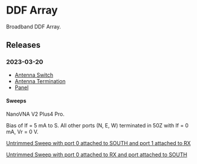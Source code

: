 # DDF Array

Broadband DDF Array.

## Releases

### 2023-03-20

- [Antenna Switch](https://charlieh0tel.github.io/ee_stuff/projects/ddf_big_array/ddf_big_array_antsw/releases/production-20230320/)
- [Antenna Termination](https://charlieh0tel.github.io/ee_stuff/projects/ddf_big_array/ddf_big_array_antterm/releases/production-20230320/)
- [Panel](https://charlieh0tel.github.io/ee_stuff/projects/ddf_big_array/ddf_big_array_panel/releases/production-20230320/)

#### Sweeps

NanoVNA V2 Plus4 Pro.

Bias of If = 5 mA to S.  All other ports (N, E, W) terminated in 50Z
with If = 0 mA, Vr = 0 V.

[Untrimmed Sweep with port 0 attached to SOUTH and port 1 attached to RX](https://github.com/charlieh0tel/ee_stuff/blob/main/projects/ddf_big_array/ddf_big_array_panel/releases/production-20230320/sweep-s-0-rx-1.png)

[Untrimmed Sweep with port 0 attached to RX and port  attached to SOUTH](https://github.com/charlieh0tel/ee_stuff/blob/main/projects/ddf_big_array/ddf_big_array_panel/releases/production-20230320/sweep-rx-0-s-1.png)
